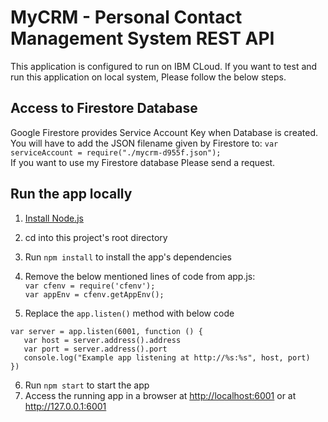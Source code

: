 # MyCRM - Personal Contact Management System REST API

This application is configured to run on IBM CLoud. If you want to test and run this application on local system, Please follow the below steps.

## Access to Firestore Database

Google Firestore provides Service Account Key when Database is created. You will have to add the JSON filename given by Firestore to: `var serviceAccount = require("./mycrm-d955f.json");`\
If you want to use my Firestore database Please send a request.

## Run the app locally

1. [Install Node.js][]
2. cd into this project's root directory
3. Run `npm install` to install the app's dependencies
4. Remove the below mentioned lines of code from app.js:\
`var cfenv = require('cfenv');`\
`var appEnv = cfenv.getAppEnv();`

5. Replace the `app.listen()` method with below code

```
var server = app.listen(6001, function () {
   var host = server.address().address
   var port = server.address().port
   console.log("Example app listening at http://%s:%s", host, port)
})
```

6. Run `npm start` to start the app
7. Access the running app in a browser at <http://localhost:6001> or at <http://127.0.0.1:6001>

[Install Node.js]: https://nodejs.org/en/download/
